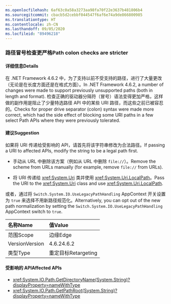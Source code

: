 ```yaml
---
ms.openlocfilehash: 6af63c0a58a3273aa98fa70f22e3637b481806b4
ms.sourcegitcommit: cbacb5d2cebbf044547f6af6e74a9de866800985
ms.translationtype: HT
ms.contentlocale: zh-CN
ms.lasthandoff: 09/05/2020
ms.locfileid: "89496218"
---
```

### <a name="path-colon-checks-are-stricter"></a><span data-ttu-id="fa052-101">路径冒号检查更严格</span><span class="sxs-lookup"><span data-stu-id="fa052-101">Path colon checks are stricter</span></span>

#### <a name="details"></a><span data-ttu-id="fa052-102">详细信息</span><span class="sxs-lookup"><span data-stu-id="fa052-102">Details</span></span>

<span data-ttu-id="fa052-103">在 .NET Framework 4.6.2 中，为了支持以前不受支持的路径，进行了大量更改（无论是在长度方面还是在格式方面）。</span><span class="sxs-lookup"><span data-stu-id="fa052-103">In .NET Framework 4.6.2, a number of changes were made to support previously unsupported paths (both in length and format).</span></span> <span data-ttu-id="fa052-104">检查正确的驱动器分隔符（冒号）语法变得更加严格，这样做的副作用是阻止了少量特选路径 API 中的某些 URI 路径，而这些之前已被容忍的。</span><span class="sxs-lookup"><span data-stu-id="fa052-104">Checks for proper drive separator (colon) syntax were made more correct, which had the side effect of blocking some URI paths in a few select Path APIs where they were previously tolerated.</span></span>

#### <a name="suggestion"></a><span data-ttu-id="fa052-105">建议</span><span class="sxs-lookup"><span data-stu-id="fa052-105">Suggestion</span></span>

<span data-ttu-id="fa052-106">如果将 URI 传递给受影响的 API，请首先将该字符串修改为合法路径。</span><span class="sxs-lookup"><span data-stu-id="fa052-106">If passing a URI to affected APIs, modify the string to be a legal path first.</span></span>

- <span data-ttu-id="fa052-107">手动从 URL 中删除该方案（例如从 URL 中删除 `file://`）。</span><span class="sxs-lookup"><span data-stu-id="fa052-107">Remove the scheme from URLs manually (for example, remove `file://` from URLs).</span></span>

- <span data-ttu-id="fa052-108">将 URI 传递给 <xref:System.Uri> 类并使用 <xref:System.Uri.LocalPath>。</span><span class="sxs-lookup"><span data-stu-id="fa052-108">Pass the URI to the <xref:System.Uri> class and use <xref:System.Uri.LocalPath>.</span></span>

<span data-ttu-id="fa052-109">或者，通过将 `Switch.System.IO.UseLegacyPathHandling` AppContext 开关设置为 `true` 来选择不用新路径规范化。</span><span class="sxs-lookup"><span data-stu-id="fa052-109">Alternatively, you can opt out of the new path normalization by setting the `Switch.System.IO.UseLegacyPathHandling` AppContext switch to `true`.</span></span>

| <span data-ttu-id="fa052-110">名称</span><span class="sxs-lookup"><span data-stu-id="fa052-110">Name</span></span>    | <span data-ttu-id="fa052-111">值</span><span class="sxs-lookup"><span data-stu-id="fa052-111">Value</span></span>       |
|:--------|:------------|
| <span data-ttu-id="fa052-112">范围</span><span class="sxs-lookup"><span data-stu-id="fa052-112">Scope</span></span>   | <span data-ttu-id="fa052-113">边缘</span><span class="sxs-lookup"><span data-stu-id="fa052-113">Edge</span></span>        |
| <span data-ttu-id="fa052-114">Version</span><span class="sxs-lookup"><span data-stu-id="fa052-114">Version</span></span> | <span data-ttu-id="fa052-115">4.6.2</span><span class="sxs-lookup"><span data-stu-id="fa052-115">4.6.2</span></span>       |
| <span data-ttu-id="fa052-116">类型</span><span class="sxs-lookup"><span data-stu-id="fa052-116">Type</span></span>    | <span data-ttu-id="fa052-117">重定目标</span><span class="sxs-lookup"><span data-stu-id="fa052-117">Retargeting</span></span> |

#### <a name="affected-apis"></a><span data-ttu-id="fa052-118">受影响的 API</span><span class="sxs-lookup"><span data-stu-id="fa052-118">Affected APIs</span></span>

- <xref:System.IO.Path.GetDirectoryName(System.String)?displayProperty=nameWithType>
- <xref:System.IO.Path.GetPathRoot(System.String)?displayProperty=nameWithType>

